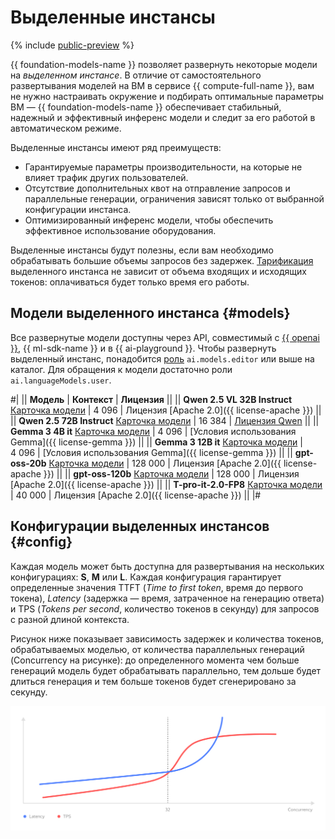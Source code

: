 # Выделенные инстансы

{% include [public-preview](../../../_includes/preview-pp.md) %}

{{ foundation-models-name }} позволяет развернуть некоторые модели на _выделенном инстансе_. В отличие от самостоятельного развертывания моделей на ВМ в сервисе {{ compute-full-name }}, вам не нужно настраивать окружение и подбирать оптимальные параметры ВМ — {{ foundation-models-name }} обеспечивает стабильный, надежный и эффективный инференс модели и следит за его работой в автоматическом режиме. 

Выделенные инстансы имеют ряд преимуществ:

* Гарантируемые параметры производительности, на которые не влияет трафик других пользователей.
* Отсутствие дополнительных квот на отправление запросов и параллельные генерации, ограничения зависят только от выбранной конфигурации инстанса.
* Оптимизированный инференс модели, чтобы обеспечить эффективное использование оборудования.

Выделенные инстансы будут полезны, если вам необходимо обрабатывать большие объемы запросов без задержек. [Тарификация](../../pricing.md) выделенного инстанса не зависит от объема входящих и исходящих токенов: оплачиваться будет только время его работы. 

## Модели выделенного инстанса {#models}

Все развернутые модели доступны через API, совместимый с [{{ openai }}](../openai-compatibility.md), {{ ml-sdk-name }} и в {{ ai-playground }}. Чтобы развернуть выделенный инстанс, понадобится [роль](../../security/index.md) `ai.models.editor` или выше на каталог. Для обращения к модели достаточно роли `ai.languageModels.user`. 

#|
|| **Модель** | **Контекст** | **Лицензия** ||
|| **Qwen 2.5 VL 32B Instruct**
[Карточка модели](https://huggingface.co/Qwen/Qwen2.5-VL-32B-Instruct) | 4 096 | Лицензия [Apache 2.0]({{ license-apache }}) ||
|| **Qwen 2.5 72B Instruct** 
[Карточка модели](https://huggingface.co/Qwen/Qwen2.5-72B-Instruct) | 16 384 | [Лицензия Qwen](https://huggingface.co/Qwen/Qwen2.5-72B-Instruct/blob/main/LICENSE) ||
|| **Gemma 3 4B it**
[Карточка модели](https://huggingface.co/google/gemma-3-4b-it) | 4 096 | [Условия использования Gemma]({{ license-gemma }})  ||
|| **Gemma 3 12B it**
[Карточка модели](https://huggingface.co/google/gemma-3-12b-it) | 4 096 | [Условия использования Gemma]({{ license-gemma }}) ||
|| **gpt-oss-20b** 
[Карточка модели](https://huggingface.co/openai/gpt-oss-20b) | 128 000 | Лицензия [Apache 2.0]({{ license-apache }}) ||
|| **gpt-oss-120b** 
[Карточка модели](https://huggingface.co/openai/gpt-oss-120b) | 128 000 | Лицензия [Apache 2.0]({{ license-apache }})  ||
|| **T-pro-it-2.0-FP8** 
[Карточка модели](https://huggingface.co/t-tech/T-pro-it-2.0-FP8) | 40 000 | Лицензия [Apache 2.0]({{ license-apache }}) ||
|#

## Конфигурации выделенных инстансов {#config}

Каждая модель может быть доступна для развертывания на нескольких конфигурациях: **S**, **M** или **L**. Каждая конфигурация гарантирует определенные значения TTFT (_Time to first token_, время до первого токена), _Latency_ (задержка — время, затраченное на генерацию ответа) и TPS (_Tokens per second_, количество токенов в секунду) для запросов с разной длиной контекста.

Рисунок ниже показывает зависимость задержек и количества токенов, обрабатываемых моделью, от количества параллельных генераций (Concurrency на рисунке): до определенного момента чем больше генераций модель будет обрабатывать параллельно, тем дольше будет длиться генерация и тем больше токенов будет сгенерировано за секунду.

![instances](../../../_assets/ai-studio/instances-chart.svg)